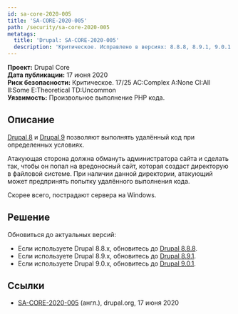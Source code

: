 ```yaml
---
id: sa-core-2020-005
title: 'SA-CORE-2020-005'
path: /security/sa-core-2020-005
metatags:
  title: 'Drupal: SA-CORE-2020-005'
  description: 'Критическое. Исправлено в версиях: 8.8.8, 8.9.1, 9.0.1.'
---
```


**Проект:** Drupal Core\
**Дата публикации:** 17 июня 2020\
**Риск безопасности:** Критическое. 17/25 AC:Complex A:None CI:All II:Some E:Theoretical TD:Uncommon\
**Уязвимость:** Произвольное выполнение PHP кода.

## Описание

[Drupal 8](../../8/drupal-8.md) и [Drupal 9](../../9/drupal-9.md) позволяют выполнять удалённый код при определенных условиях.

Атакующая сторона должна обмануть администратора сайта и сделать так, чтобы он попал на вредоносный сайт, которая создаст директорую в файловой системе. При наличии данной директории, атакующий может предпринять попытку удалённого выполнения кода.

Скорее всего, пострадают сервера на Windows.

## Решение

Обновиться до актуальных версий:

- Если используете Drupal 8.8.x, обновитесь до [Drupal 8.8.8](../../8/releases/release-8.8.8.md).
- Если используете Drupal 8.9.x, обновитесь до [Drupal 8.9.1](../../8/releases/release-8.9.1.md).
- Если используете Drupal 9.0.x, обновитесь до [Drupal 9.0.1](../../9/releases/release-9.0.1.md).

## Ссылки

- [SA-CORE-2020-005](https://www.drupal.org/sa-core-2020-005) (англ.), drupal.org, 17 июня 2020